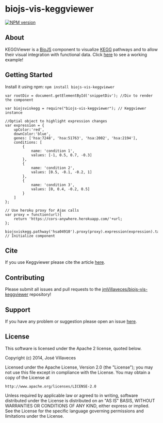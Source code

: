 # biojs-vis-keggviewer

[![NPM version](http://img.shields.io/npm/v/biojs-vis-keggviewer.svg)](https://www.npmjs.org/package/biojs-vis-keggviewer)

## About
KEGGViewer is a [BioJS](http://biojs.io) component to visualize [KEGG](http://www.genome.jp/kegg/) pathways and to allow their visual integration with functional data. Click [here](http://biojs.io/d/biojs-vis-keggviewer) to see a working example!

## Getting Started
Install it using npm: `npm install biojs-vis-keggviewer`

```
var rootDiv = document.getElementById('snippetDiv'); //Div to render the component 

var biojsviskegg = require("biojs-vis-keggviewer"); // Keggviewer instance

//Optial object to highlight expression changes
var expression = {
    upColor:'red',
    downColor:'blue',
    genes: ['hsa:7248', 'hsa:51763', 'hsa:2002', 'hsa:2194'],
    conditions: [
        {
            name: 'condition 1',
            values: [-1, 0.5, 0.7, -0.3]
        },
        {
            name: 'condition 2',
            values: [0.5, -0.1, -0.2, 1]
        },
        {
            name: 'condition 3',
            values: [0, 0.4, -0.2, 0.5]
        }
    ]
};
        
// Use heroku proxy for Ajax calls
var proxy = function(url){
    return 'https://cors-anywhere.herokuapp.com/'+url;
};
        
biojsviskegg.pathway('hsa04910').proxy(proxy).expression(expression).target(rootDiv).init(); // Initialize component
```

## Cite
If you use Keggviewer please cite the article [here](http://www.ncbi.nlm.nih.gov/pmc/articles/PMC3954160/).

## Contributing

Please submit all issues and pull requests to the [jmVillaveces/biojs-vis-keggviewer](http://github.com/jmVillaveces/biojs-vis-keggviewer) repository!

## Support
If you have any problem or suggestion please open an issue [here](https://github.com/jmVillaveces/biojs-vis-keggviewer/issues).

## License 


This software is licensed under the Apache 2 license, quoted below.

Copyright (c) 2014, José Villaveces

Licensed under the Apache License, Version 2.0 (the "License"); you may not
use this file except in compliance with the License. You may obtain a copy of
the License at

    http://www.apache.org/licenses/LICENSE-2.0

Unless required by applicable law or agreed to in writing, software
distributed under the License is distributed on an "AS IS" BASIS, WITHOUT
WARRANTIES OR CONDITIONS OF ANY KIND, either express or implied. See the
License for the specific language governing permissions and limitations under
the License.
